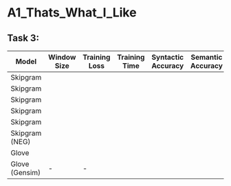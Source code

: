 # A1_Thats_What_I_Like
## Task 3:
| Model            | Window Size | Training Loss | Training Time | Syntactic Accuracy | Semantic Accuracy |
|------------------|-------------|---------------|---------------|---------------------|--------------------|
| Skipgram         |             |               |               |                     |                    |
| Skipgram         |             |               |               |                     |                    |
| Skipgram         |             |               |               |                     |                    |
| Skipgram         |             |               |               |                     |                    |
| Skipgram         |             |               |               |                     |                    |
| Skipgram (NEG)   |             |               |               |                     |                    |
| Glove            |             |               |               |                     |                    |
| Glove (Gensim)   | -           | -             |               |                     |                    |




